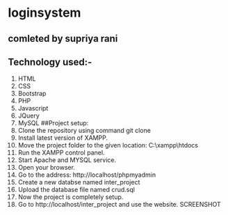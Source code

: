 # loginsystem
## comleted by supriya rani
## Technology used:-
1. HTML
1. CSS
1. Bootstrap
1. PHP
1. Javascript
1. JQuery
1. MySQL
##Project setup:
1. Clone the repository using command git clone
1. Install latest version of XAMPP.
1. Move the project folder to the given location: C:\xampp\htdocs
1. Run the XAMPP control panel.
1. Start Apache and MYSQL service.
1. Open your browser.
1. Go to the address: http://localhost/phpmyadmin
1. Create a new databse named inter_project
1. Upload the database file named crud.sql
1. Now the project is completely setup.
1. Go to http://localhost/inter_project and use the website.
SCREENSHOT
